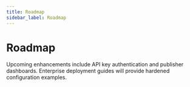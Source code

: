 ```yaml
---
title: Roadmap
sidebar_label: Roadmap
---
```


# Roadmap

Upcoming enhancements include API key authentication and publisher dashboards. Enterprise deployment guides will provide hardened configuration examples.
